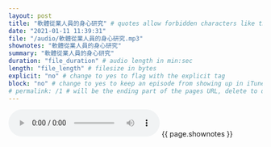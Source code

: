 ```yaml
---
layout: post
title: "軟體從業人員的身心研究" # quotes allow forbidden characters like the colon
date: "2021-01-11 11:39:31"
file: "/audio/軟體從業人員的身心研究.mp3"
shownotes: "軟體從業人員的身心研究"
summary: "軟體從業人員的身心研究"
duration: "file_duration" # audio length in min:sec
length: "file_length" # filesize in bytes
explicit: "no" # change to yes to flag with the explicit tag
block: "no" # change to yes to keep an episode from showing up in iTunes
# permalink: /1 # will be the ending part of the pages URL, delete to default to the title
---
```


<audio controls>
<source src="{{site.url}}{{site.baseurl}}{{ page.file }}" type="audio/x-mp3">
Your browser does not support the audio element.
</audio>
{{ page.shownotes }}
